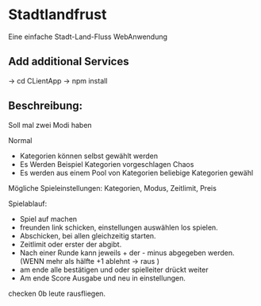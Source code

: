 # Stadtlandfrust
Eine einfache Stadt-Land-Fluss WebAnwendung


## Add additional Services 
-> cd CLientApp -> npm install

## Beschreibung:
Soll mal zwei Modi haben

Normal
  - Kategorien können selbst gewählt werden
  - Es Werden Beispiel Kategorien vorgeschlagen
Chaos
  - Es werden aus einem Pool von Kategorien beliebige Kategorien gewähl

Mögliche Spieleinstellungen: Kategorien, Modus, Zeitlimit, Preis

Spielablauf:
  - Spiel auf machen
  - freunden link schicken, einstellungen auswählen los spielen.
  - Abschicken, bei allen gleichzeitig starten.
  - Zeitlimit oder erster der abgibt.
  - Nach einer Runde kann  jeweils + der - minus abgegeben werden.
    (WENN mehr als hälfte +1 ablehnt -> raus )
  - am ende alle bestätigen und oder spielleiter drückt weiter
  - Am ende Score Ausgabe und neu in einstellungen.



 

checken 0b leute rausfliegen.
